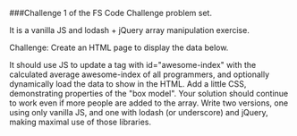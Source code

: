###Challenge 1 of the FS Code Challenge problem set.

It is a vanilla JS and lodash + jQuery array manipulation exercise.

Challenge: Create an HTML page to display the data below.

It should use JS to update a tag with id="awesome-index" with the calculated average awesome-index of all programmers, and optionally dynamically load the data to show in the HTML. Add a little CSS, demonstrating properties of the "box model". Your solution should continue to work even if more people are added to the array. Write two versions, one using only vanilla JS, and one with lodash (or underscore) and jQuery, making maximal use of those libraries.
